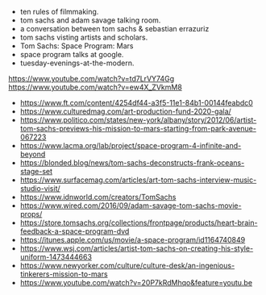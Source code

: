 * ten rules of filmmaking.
* tom sachs and adam savage talking room.
* a conversation between tom sachs & sebastian errazuriz
* tom sachs visting artists and scholars.
* Tom Sachs: Space Program: Mars
* space program talks at google.
* tuesday-evenings-at-the-modern.

https://www.youtube.com/watch?v=td7LrVY74Gg
https://www.youtube.com/watch?v=ew4X_ZVkmM8


- https://www.ft.com/content/4254df44-a3f5-11e1-84b1-00144feabdc0
- https://www.culturedmag.com/art-production-fund-2020-gala/
- https://www.politico.com/states/new-york/albany/story/2012/06/artist-tom-sachs-previews-his-mission-to-mars-starting-from-park-avenue-067223
- https://www.lacma.org/lab/project/space-program-4-infinite-and-beyond
- https://blonded.blog/news/tom-sachs-deconstructs-frank-oceans-stage-set
- https://www.surfacemag.com/articles/art-tom-sachs-interview-music-studio-visit/
- https://www.idnworld.com/creators/TomSachs
- https://www.wired.com/2016/09/adam-savage-tom-sachs-movie-props/
- https://store.tomsachs.org/collections/frontpage/products/heart-brain-feedback-a-space-program-dvd
- https://itunes.apple.com/us/movie/a-space-program/id1164740849
- https://www.wsj.com/articles/artist-tom-sachs-on-creating-his-style-uniform-1473444663
- https://www.newyorker.com/culture/culture-desk/an-ingenious-tinkerers-mission-to-mars
- https://www.youtube.com/watch?v=20P7kRdMhqo&feature=youtu.be


